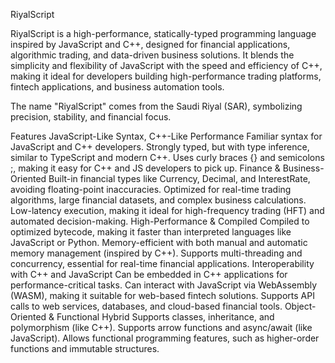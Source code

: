 RiyalScript

RiyalScript is a high-performance, statically-typed programming language inspired by JavaScript and C++, designed for financial applications, algorithmic trading, and data-driven business solutions. It blends the simplicity and flexibility of JavaScript with the speed and efficiency of C++, making it ideal for developers building high-performance trading platforms, fintech applications, and business automation tools.

The name "RiyalScript" comes from the Saudi Riyal (SAR), symbolizing precision, stability, and financial focus.

Features JavaScript-Like Syntax, C++-Like Performance Familiar syntax for JavaScript and C++ developers. Strongly typed, but with type inference, similar to TypeScript and modern C++. Uses curly braces {} and semicolons ;, making it easy for C++ and JS developers to pick up. Finance & Business-Oriented Built-in financial types like Currency, Decimal, and InterestRate, avoiding floating-point inaccuracies. Optimized for real-time trading algorithms, large financial datasets, and complex business calculations. Low-latency execution, making it ideal for high-frequency trading (HFT) and automated decision-making. High-Performance & Compiled Compiled to optimized bytecode, making it faster than interpreted languages like JavaScript or Python. Memory-efficient with both manual and automatic memory management (inspired by C++). Supports multi-threading and concurrency, essential for real-time financial applications. Interoperability with C++ and JavaScript Can be embedded in C++ applications for performance-critical tasks. Can interact with JavaScript via WebAssembly (WASM), making it suitable for web-based fintech solutions. Supports API calls to web services, databases, and cloud-based financial tools. Object-Oriented & Functional Hybrid Supports classes, inheritance, and polymorphism (like C++). Supports arrow functions and async/await (like JavaScript). Allows functional programming features, such as higher-order functions and immutable structures.